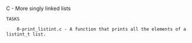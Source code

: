 C - More singly linked lists

	TASKS

		0-print_listint.c - A function that prints all the elements of a listint_t list.
